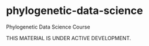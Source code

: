 # phylogenetic-data-science
Phylogenetic Data Science Course

THIS MATERIAL IS UNDER ACTIVE DEVELOPMENT.